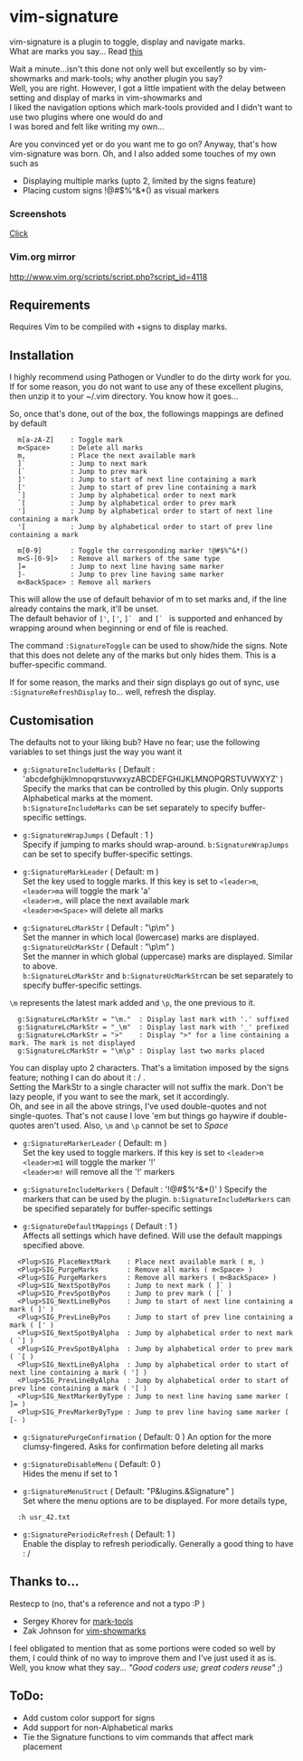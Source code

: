 # vim-signature
vim-signature is a plugin to toggle, display and navigate marks.  
What are marks you say... Read [this](http://vim.wikia.com/wiki/Using_marks)
  
Wait a minute...isn't this done not only well but excellently so by vim-showmarks
and mark-tools; why another plugin you say?  
Well, you are right. However, I got a little impatient with the delay between
setting and display of marks in vim-showmarks and  
I liked the navigation options which mark-tools provided and I didn't want to
use two plugins where one would do and  
I was bored and felt like writing my own...  
  
Are you convinced yet or do you want me to go on? Anyway, that's how vim-signature was born.
Oh, and I also added some touches of my own such as
* Displaying multiple marks (upto 2, limited by the signs feature)  
* Placing custom signs !@#$%^&*() as visual markers  
  
### Screenshots
[Click](http://imgur.com/a/bPp3m#0)

### Vim.org mirror
http://www.vim.org/scripts/script.php?script_id=4118  

## Requirements
Requires Vim to be compiled with +signs to display marks.


## Installation
I highly recommend using Pathogen or Vundler to do the dirty work for you. If
for some reason, you do not want to use any of these excellent plugins, then
unzip it to your ~/.vim directory. You know how it goes...  

So, once that's done, out of the box, the followings mappings are defined by
default

````
  m[a-zA-Z]    : Toggle mark  
  m<Space>     : Delete all marks
  m,           : Place the next available mark
  ]`           : Jump to next mark
  [`           : Jump to prev mark
  ]'           : Jump to start of next line containing a mark  
  ['           : Jump to start of prev line containing a mark  
  `]           : Jump by alphabetical order to next mark  
  `[           : Jump by alphabetical order to prev mark  
  ']           : Jump by alphabetical order to start of next line containing a mark  
  '[           : Jump by alphabetical order to start of prev line containing a mark 

  m[0-9]       : Toggle the corresponding marker !@#$%^&*()
  m<S-[0-9]>   : Remove all markers of the same type  
  ]=           : Jump to next line having same marker  
  ]-           : Jump to prev line having same marker  
  m<BackSpace> : Remove all markers  
````

This will allow the use of default behavior of m to set marks and, if the line
already contains the mark, it'll be unset.  
The default behavior of `]'`, `['`, ``]` `` and ``[` `` is supported and enhanced by
wrapping around when beginning or end of file is reached.  
  
The command `:SignatureToggle` can be used to show/hide the signs.
Note that this does not delete any of the marks but only hides them.
This is a buffer-specific command.  
  
If for some reason, the marks and their sign displays go out of sync, 
use `:SignatureRefreshDisplay` to... well, refresh the display.  
  

## Customisation
The defaults not to your liking bub? Have no fear; use the following
variables to set things just the way you want it  

* `g:SignatureIncludeMarks` ( Default : 'abcdefghijklmnopqrstuvwxyzABCDEFGHIJKLMNOPQRSTUVWXYZ' )  
  Specify the marks that can be controlled by this plugin.
  Only supports Alphabetical marks at the moment.  
  `b:SignatureIncludeMarks` can be set separately to specify buffer-specific settings.  
  
* `g:SignatureWrapJumps` ( Default : 1 )  
  Specify if jumping to marks should wrap-around.
  `b:SignatureWrapJumps` can be set to specify buffer-specific settings.  
  
* `g:SignatureMarkLeader` ( Default: m )  
  Set the key used to toggle marks.  If this key is set to `<leader>m`,  
    `<leader>ma` will toggle the mark 'a'  
    `<leader>m,` will place the next available mark  
    `<leader>m<Space>` will delete all marks  

* `g:SignatureLcMarkStr` ( Default : "\p\m" )  
  Set the manner in which local (lowercase) marks are displayed.  
  `g:SignatureUcMarkStr` ( Default : "\p\m" )  
  Set the manner in which global (uppercase) marks are displayed. Similar to above.  
  `b:SignatureLcMarkStr` and `b:SignatureUcMarkStr`can be set separately to specify buffer-specific settings.  
  
`\m` represents the latest mark added and `\p`, the one previous to it.
````
  g:SignatureLcMarkStr = "\m."  : Display last mark with '.' suffixed  
  g:SignatureLcMarkStr = "_\m"  : Display last mark with '_' prefixed  
  g:SignatureLcMarkStr = ">"    : Display ">" for a line containing a mark. The mark is not displayed  
  g:SignatureLcMarkStr = "\m\p" : Display last two marks placed  
````

You can display upto 2 characters. That's a limitation imposed by the signs
feature; nothing I can do about it : / .  
Setting the MarkStr to a single character will not suffix the mark.
Don't be lazy people, if you want to see the mark, set it accordingly.  
Oh, and see in all the above strings, I've used double-quotes and not
single-quotes. That's not cause I love 'em but things go haywire if
double-quotes aren't used. Also, `\m` and `\p` cannot be set to _Space_  

* `g:SignatureMarkerLeader` ( Default: m )  
  Set the key used to toggle markers.  If this key is set to `<leader>m`  
    `<leader>m1` will toggle the marker '!'  
    `<leader>m!` will remove all the '!' markers  
  
* `g:SignatureIncludeMarkers` ( Default : '!@#$%^&*()' )
  Specify the markers that can be used by the plugin.
  `b:SignatureIncludeMarkers` can be specified separately for buffer-specific settings  

* `g:SignatureDefaultMappings` ( Default : 1 )  
  Affects all settings which have <Plug> defined. Will use the default mappings specified above.  

````
  <Plug>SIG_PlaceNextMark    : Place next available mark ( m, )
  <Plug>SIG_PurgeMarks       : Remove all marks ( m<Space> )
  <Plug>SIG_PurgeMarkers     : Remove all markers ( m<BackSpace> ) 
  <Plug>SIG_NextSpotByPos    : Jump to next mark ( ]` ) 
  <Plug>SIG_PrevSpotByPos    : Jump to prev mark ( [` ) 
  <Plug>SIG_NextLineByPos    : Jump to start of next line containing a mark ( ]' ) 
  <Plug>SIG_PrevLineByPos    : Jump to start of prev line containing a mark ( [' )  
  <Plug>SIG_NextSpotByAlpha  : Jump by alphabetical order to next mark ( `] )  
  <Plug>SIG_PrevSpotByAlpha  : Jump by alphabetical order to prev mark ( `[ )  
  <Plug>SIG_NextLineByAlpha  : Jump by alphabetical order to start of next line containing a mark ( '] )  
  <Plug>SIG_PrevLineByAlpha  : Jump by alphabetical order to start of prev line containing a mark ( '[ )  
  <Plug>SIG_NextMarkerByType : Jump to next line having same marker ( ]= ) 
  <Plug>SIG_PrevMarkerByType : Jump to prev line having same marker ( [- ) 
````

* `g:SignaturePurgeConfirmation` ( Default: 0 )
  An option for the more clumsy-fingered. Asks for confirmation before deleting all marks

* `g:SignatureDisableMenu` ( Default: 0 )  
  Hides the menu if set to 1  

* `g:SignatureMenuStruct` ( Default: "P&lugins.&Signature" )  
  Set where the menu options are to be displayed. For more details type,
````
  :h usr_42.txt
````

* `g:SignaturePeriodicRefresh` ( Default: 1 )  
  Enable the display to refresh periodically. Generally a good thing to have : /  


## Thanks to...
Restecp to (no, that's a reference and not a typo :P )  
* Sergey Khorev for [mark-tools](http://www.vim.org/scripts/script.php?script_id=2929)
* Zak Johnson for [vim-showmarks](https://github.com/zakj/vim-showmarks)  

I feel obligated to mention that as some portions were coded so well by
them, I could think of no way to improve them and I've just used it as is.  
Well, you know what they say... _"Good coders use; great coders reuse"_ ;)


## ToDo:
* Add custom color support for signs
* Add support for non-Alphabetical marks
* Tie the Signature functions to vim commands that affect mark placement
